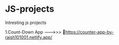 # JS-projects
Intresting js projects

1.Count-Down App --->>> 🔗https://counter-app-by-raish101001.netlify.app/
